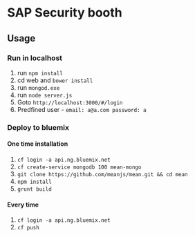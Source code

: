 # SAP Security booth
## Usage
### Run in localhost
  1) run `npm install`
  2) cd web and `bower install`
  3) run `mongod.exe`
  4) run `node server.js`
  5) Goto `http://localhost:3000/#/login`
  6) Predfined user - `email: a@a.com password: a`
### Deploy to bluemix
#### One time installation
  1) `cf login -a api.ng.bluemix.net`
  2) `cf create-service mongodb 100 mean-mongo`
  3) `git clone https://github.com/meanjs/mean.git && cd mean`
  4) `npm install`
  5) `grunt build`
#### Every time
  1) `cf login -a api.ng.bluemix.net`
  2) `cf push`
